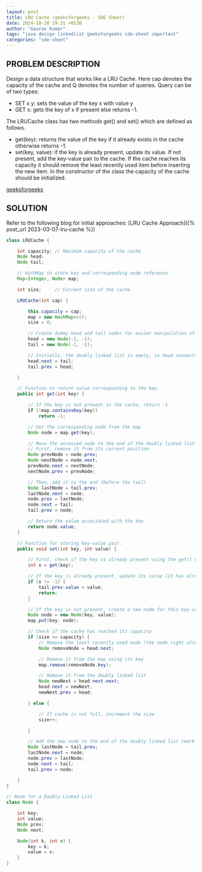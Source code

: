 ```yaml
---
layout: post
title: LRU Cache (geeksforgeeks - SDE Sheet)
date: 2024-10-20 19:31 +0530
author: "Gaurav Kumar"
tags: "java design linkedlist geeksforgeeks sde-sheet important"
categories: "sde-sheet"
---
```


## PROBLEM DESCRIPTION

Design a data structure that works like a LRU Cache. Here cap denotes the capacity of the cache and Q denotes the number of queries. Query can be of two types:

- SET x y: sets the value of the key x with value y
- GET x: gets the key of x if present else returns -1.

The LRUCache class has two methods get() and set() which are defined as follows.

- get(key): returns the value of the key if it already exists in the cache otherwise returns -1.
- set(key, value): if the key is already present, update its value. If not present, add the key-value pair to the cache. If the cache reaches its capacity it should remove the least recently used item before inserting the new item.
  In the constructor of the class the capacity of the cache should be initialized.

[geeksforgeeks](https://www.geeksforgeeks.org/problems/lru-cache/1?page=3)

## SOLUTION

Refer to the following blog for initial approaches:
[LRU Cache Approach]({% post_url 2023-03-07-lru-cache %})

```java
class LRUCache {

    int capacity; // Maximum capacity of the cache
    Node head;
    Node tail;

    // HashMap to store key and corresponding node reference
    Map<Integer, Node> map;

    int size;     // Current size of the cache

    LRUCache(int cap) {

        this.capacity = cap;
        map = new HashMap<>();
        size = 0;

        // Create dummy head and tail nodes for easier manipulation of the doubly linked list
        head = new Node(-1, -1);
        tail = new Node(-1, -1);

        // Initially, the doubly linked list is empty, so head connects to tail
        head.next = tail;
        tail.prev = head;

    }

    // Function to return value corresponding to the key.
    public int get(int key) {

        // If the key is not present in the cache, return -1
        if (!map.containsKey(key))
            return -1;

        // Get the corresponding node from the map
        Node node = map.get(key);

        // Move the accessed node to the end of the doubly linked list (mark it as recently used)
        // First, remove it from its current position
        Node prevNode = node.prev;
        Node nextNode = node.next;
        prevNode.next = nextNode;
        nextNode.prev = prevNode;

        // Then, add it to the end (before the tail)
        Node lastNode = tail.prev;
        lastNode.next = node;
        node.prev = lastNode;
        node.next = tail;
        tail.prev = node;

        // Return the value associated with the key
        return node.value;
    }

    // Function for storing key-value pair.
    public void set(int key, int value) {

        // First, check if the key is already present using the get() method
        int x = get(key);

        // If the key is already present, update its value (it has already been moved to the end by get())
        if (x != -1) {
            tail.prev.value = value;
            return;
        }

        // If the key is not present, create a new node for this key-value pair
        Node node = new Node(key, value);
        map.put(key, node);

        // Check if the cache has reached its capacity
        if (size >= capacity) {
            // Remove the least recently used node (the node right after the dummy head)
            Node removeNode = head.next;

            // Remove it from the map using its key
            map.remove(removeNode.key);

            // Remove it from the doubly linked list
            Node newNext = head.next.next;
            head.next = newNext;
            newNext.prev = head;

        } else {

            // If cache is not full, increment the size
            size++;

        }

        // Add the new node to the end of the doubly linked list (mark it as recently used)
        Node lastNode = tail.prev;
        lastNode.next = node;
        node.prev = lastNode;
        node.next = tail;
        tail.prev = node;

    }
}

// Node for a Doubly Linked List
class Node {

    int key;
    int value;
    Node prev;
    Node next;

    Node(int k, int v) {
        key = k;
        value = v;
    }
}
```
